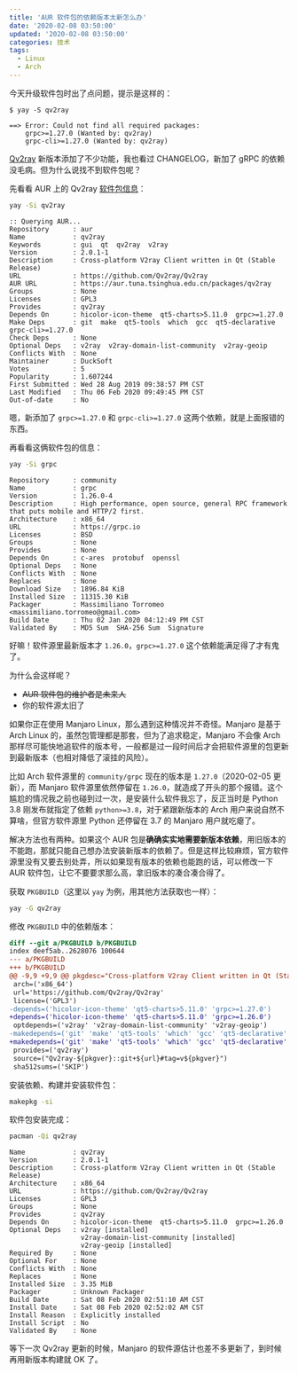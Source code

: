 ```yaml
---
title: 'AUR 软件包的依赖版本太新怎么办'
date: '2020-02-08 03:50:00'
updated: '2020-02-08 03:50:00'
categories: 技术
tags:
  - Linux
  - Arch
---
```


今天升级软件包时出了点问题，提示是这样的：

```text
$ yay -S qv2ray

==> Error: Could not find all required packages:
    grpc>=1.27.0 (Wanted by: qv2ray)
    grpc-cli>=1.27.0 (Wanted by: qv2ray)
```

[Qv2ray](https://github.com/Qv2ray/Qv2ray/) 新版本添加了不少功能，我也看过 CHANGELOG，新加了 gRPC 的依赖没毛病。但为什么说找不到软件包呢？

<!--more-->

先看看 AUR 上的 Qv2ray [软件包信息](https://aur.archlinux.org/packages/qv2ray/)：

```bash
yay -Si qv2ray
```
```
:: Querying AUR...
Repository      : aur
Name            : qv2ray
Keywords        : gui  qt  qv2ray  v2ray
Version         : 2.0.1-1
Description     : Cross-platform V2ray Client written in Qt (Stable Release)
URL             : https://github.com/Qv2ray/Qv2ray
AUR URL         : https://aur.tuna.tsinghua.edu.cn/packages/qv2ray
Groups          : None
Licenses        : GPL3
Provides        : qv2ray
Depends On      : hicolor-icon-theme  qt5-charts>5.11.0  grpc>=1.27.0
Make Deps       : git  make  qt5-tools  which  gcc  qt5-declarative  grpc-cli>=1.27.0
Check Deps      : None
Optional Deps   : v2ray  v2ray-domain-list-community  v2ray-geoip
Conflicts With  : None
Maintainer      : DuckSoft
Votes           : 5
Popularity      : 1.607244
First Submitted : Wed 28 Aug 2019 09:38:57 PM CST
Last Modified   : Thu 06 Feb 2020 09:49:45 PM CST
Out-of-date     : No
```

嗯，新添加了 `grpc>=1.27.0` 和 `grpc-cli>=1.27.0` 这两个依赖，就是上面报错的东西。

再看看这俩软件包的信息：

```bash
yay -Si grpc
```
```
Repository      : community
Name            : grpc
Version         : 1.26.0-4
Description     : High performance, open source, general RPC framework that puts mobile and HTTP/2 first.
Architecture    : x86_64
URL             : https://grpc.io
Licenses        : BSD
Groups          : None
Provides        : None
Depends On      : c-ares  protobuf  openssl
Optional Deps   : None
Conflicts With  : None
Replaces        : None
Download Size   : 1896.84 KiB
Installed Size  : 11315.30 KiB
Packager        : Massimiliano Torromeo <massimiliano.torromeo@gmail.com>
Build Date      : Thu 02 Jan 2020 04:12:49 PM CST
Validated By    : MD5 Sum  SHA-256 Sum  Signature
```

好嘛！软件源里最新版本才 `1.26.0`，`grpc>=1.27.0` 这个依赖能满足得了才有鬼了。

为什么会这样呢？

- ~~AUR 软件包的维护者是未来人~~
- 你的软件源太旧了

如果你正在使用 Manjaro Linux，那么遇到这种情况并不奇怪。Manjaro 是基于 Arch Linux 的，虽然包管理都是那套，但为了追求稳定，Manjaro 不会像 Arch 那样尽可能快地追软件的版本号，一般都是过一段时间后才会把软件源里的包更新到最新版本（也相对降低了滚挂的风险）。

比如 Arch 软件源里的 `community/grpc` 现在的版本是 `1.27.0`（2020-02-05 更新），而 Manjaro 软件源里依然停留在 `1.26.0`，就造成了开头的那个报错。这个尴尬的情况我之前也碰到过一次，是安装什么软件我忘了，反正当时是 Python 3.8 刚发布就指定了依赖 `python>=3.8`，对于紧跟新版本的 Arch 用户来说自然不算啥，但官方软件源里 Python 还停留在 3.7 的 Manjaro 用户就吃瘪了。

解决方法也有两种。如果这个 AUR 包是**确确实实地需要新版本依赖**，用旧版本的不能跑，那就只能自己想办法安装新版本的依赖了。但是这样比较麻烦，官方软件源里没有又要去别处弄，所以如果现有版本的依赖也能跑的话，可以修改一下 AUR 软件包，让它不要要求那么高，拿旧版本的凑合凑合得了。

获取 `PKGBUILD`（这里以 `yay` 为例，用其他方法获取也一样）：

```bash
yay -G qv2ray
```

修改 `PKGBUILD` 中的依赖版本：

```diff
diff --git a/PKGBUILD b/PKGBUILD
index deef5ab..2628076 100644
--- a/PKGBUILD
+++ b/PKGBUILD
@@ -9,9 +9,9 @@ pkgdesc="Cross-platform V2ray Client written in Qt (Stable Release)"
 arch=('x86_64')
 url='https://github.com/Qv2ray/Qv2ray'
 license=('GPL3')
-depends=('hicolor-icon-theme' 'qt5-charts>5.11.0' 'grpc>=1.27.0')
+depends=('hicolor-icon-theme' 'qt5-charts>5.11.0' 'grpc>=1.26.0')
 optdepends=('v2ray' 'v2ray-domain-list-community' 'v2ray-geoip')
-makedepends=('git' 'make' 'qt5-tools' 'which' 'gcc' 'qt5-declarative' 'grpc-cli>=1.27.0')
+makedepends=('git' 'make' 'qt5-tools' 'which' 'gcc' 'qt5-declarative' 'grpc-cli>=1.26.0')
 provides=('qv2ray')
 source=("Qv2ray-${pkgver}::git+${url}#tag=v${pkgver}")
 sha512sums=('SKIP')
```

安装依赖、构建并安装软件包：

```bash
makepkg -si
```

软件包安装完成：

```bash
pacman -Qi qv2ray
```
```
Name            : qv2ray
Version         : 2.0.1-1
Description     : Cross-platform V2ray Client written in Qt (Stable Release)
Architecture    : x86_64
URL             : https://github.com/Qv2ray/Qv2ray
Licenses        : GPL3
Groups          : None
Provides        : qv2ray
Depends On      : hicolor-icon-theme  qt5-charts>5.11.0  grpc>=1.26.0
Optional Deps   : v2ray [installed]
                  v2ray-domain-list-community [installed]
                  v2ray-geoip [installed]
Required By     : None
Optional For    : None
Conflicts With  : None
Replaces        : None
Installed Size  : 3.35 MiB
Packager        : Unknown Packager
Build Date      : Sat 08 Feb 2020 02:51:10 AM CST
Install Date    : Sat 08 Feb 2020 02:52:02 AM CST
Install Reason  : Explicitly installed
Install Script  : No
Validated By    : None
```

等下一次 Qv2ray 更新的时候，Manjaro 的软件源估计也差不多更新了，到时候再用新版本构建就 OK 了。
